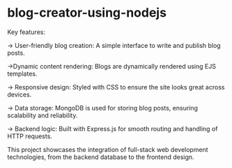 ﻿# blog-creator-using-nodejs
Key features:

-> User-friendly blog creation: A simple interface to write and publish blog posts.

->Dynamic content rendering: Blogs are dynamically rendered using EJS templates.

-> Responsive design: Styled with CSS to ensure the site looks great across devices.

-> Data storage: MongoDB is used for storing blog posts, ensuring scalability and reliability.

-> Backend logic: Built with Express.js for smooth routing and handling of HTTP requests.

This project showcases the integration of full-stack web development technologies, from the backend database to the frontend design.
